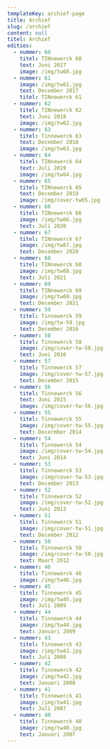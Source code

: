 ```yaml
---
templateKey: archief-page
title: Archief
slug: /archief
content: null
titel: Archief
edities:
  - nummer: 60
    titel: TINnewerck 60
    text: Juni 2017
    image: /img/tw60.jpg
  - nummer: 61
    image: /img/tw61.jpg
    text: December 2017
    titel: TINnewerck 61
  - nummer: 62
    titel: TINnewerck 62
    text: Juni 2018
    image: /img/tw62.jpg
  - nummer: 63
    titel: Tinnewerck 63
    text: December 2018
    image: /img/tw63.jpg
  - nummer: 64
    titel: TINnewerck 64
    text: Juli 2019
    image: /img/tw64.jpg
  - nummer: 65
    titel: TINnewerck 65
    text: December 2019
    image: /img/cover-tw65.jpg
  - nummer: 66
    titel: TINnewerck 66
    image: /img/tw66.jpg
    text: Juli 2020
  - nummer: 67
    titel: TINnewerck 67
    image: /img/tw67.jpg
    text: December 2020
  - nummer: 68
    titel: TINnewerck 68
    image: /img/tw68.jpg
    text: Juli 2021
  - nummer: 69
    titel: TINnewerck 69
    image: /img/tw69.jpg
    text: December 2021
  - nummer: 59
    titel: Tinnewerck 59
    image: /img/tw-59.jpg
    text: December 2016
  - nummer: 58
    titel: Tinnewerck 58
    image: /img/cover-tw-58.jpg
    text: Juni 2016
  - nummer: 57
    titel: Tinnewerck 57
    image: /img/cover-tw-57.jpg
    text: December 2015
  - nummer: 56
    titel: Tinnewerck 56
    text: Juni 2015
    image: /img/cover-tw-56.jpg
  - nummer: 55
    titel: Tinnewerck 55
    image: /img/cover-tw-55.jpg
    text: Decermber 2014
  - nummer: 54
    titel: Tinnewerck 54
    image: /img/cover-tw-54.jpg
    text: Juni 2014
  - nummer: 53
    titel: Tinnewerck 53
    image: /img/cover-tw-53.jpg
    text: December 2013
  - nummer: 52
    titel: Tinnewerck 52
    image: /img/cover-tw-52.jpg
    text: Juni 2013
  - nummer: 51
    titel: Tinnewerck 51
    image: /img/cover-tw-51.jpg
    text: December 2012
  - nummer: 50
    titel: Tinnewerck 50
    image: /img/cover-tw-50.jpg
    text: Maart 2012
  - nummer: 46
    titel: Tinnewerck 46
    image: /img/tw46.jpg
  - nummer: 45
    titel: Tinnewerck 45
    image: /img/tw45.jpg
    text: Juli 2009
  - nummer: 44
    titel: Tinnewerck 44
    image: /img/tw44.jpg
    text: Januari 2009
  - nummer: 43
    titel: Tinnewerck 43
    image: /img/tw43.jpg
    text: Juli 2008
  - nummer: 42
    titel: Tinnewerck 42
    image: /img/tw42.jpg
    text: Januari 2008
  - nummer: 41
    titel: Tinnewerck 41
    image: /img/tw41.jpg
    text: Juli 2007
  - nummer: 40
    titel: Tinnewerck 40
    image: /img/tw40.jpg
    text: Januari 2007
---
```

